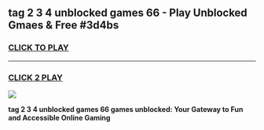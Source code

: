 
## tag 2 3 4 unblocked games 66 - Play Unblocked Gmaes & Free #3d4bs
<h3>
<a href="https://premium.freeplayer.one?title=tag_2_3_4_unblocked_games_66&ref=03M">CLICK TO PLAY</a></h3>
<hr>

<h3>
<a href="https://premium.freeplayer.one?title=tag_2_3_4_unblocked_games_66&ref=03M">CLICK 2 PLAY</a>
  
</h3>

<a href="https://premium.freeplayer.one?title=tag_2_3_4_unblocked_games_66&ref=03M"><img src="https://clearcache.store/games.png"></a>


**tag 2 3 4 unblocked games 66 games unblocked: Your Gateway to Fun and Accessible Online Gaming**
